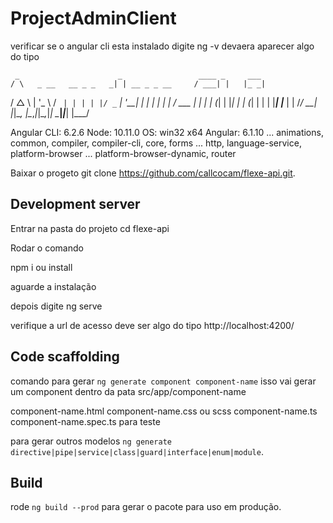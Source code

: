 # ProjectAdminClient
verificar se o angular cli esta instalado digite ng -v devaera aparecer algo do tipo
 	
	 _                      _                 ____ _     ___
    / \   _ __   __ _ _   _| | __ _ _ __     / ___| |   |_ _|
   / △ \ | '_ \ / _` | | | | |/ _` | '__|   | |   | |    | |
  / ___ \| | | | (_| | |_| | | (_| | |      | |___| |___ | |
 /_/   \_\_| |_|\__, |\__,_|_|\__,_|_|       \____|_____|___|
                |___/


Angular CLI: 6.2.6
Node: 10.11.0
OS: win32 x64
Angular: 6.1.10
... animations, common, compiler, compiler-cli, core, forms
... http, language-service, platform-browser
... platform-browser-dynamic, router


Baixar o progeto git clone https://github.com/callcocam/flexe-api.git.

## Development server

Entrar na pasta do projeto cd flexe-api

Rodar o comando 

npm i ou install

aguarde a instalação


depois digite ng serve  

verifique a url de acesso deve ser algo do tipo http://localhost:4200/

## Code scaffolding

comando para gerar  `ng generate component component-name` isso vai gerar um component dentro da pata src/app/component-name

component-name.html
component-name.css ou scss
component-name.ts
component-name.spec.ts para teste

para gerar outros modelos `ng generate directive|pipe|service|class|guard|interface|enum|module`.

## Build

rode `ng build --prod` para gerar o pacote para uso em produção.

